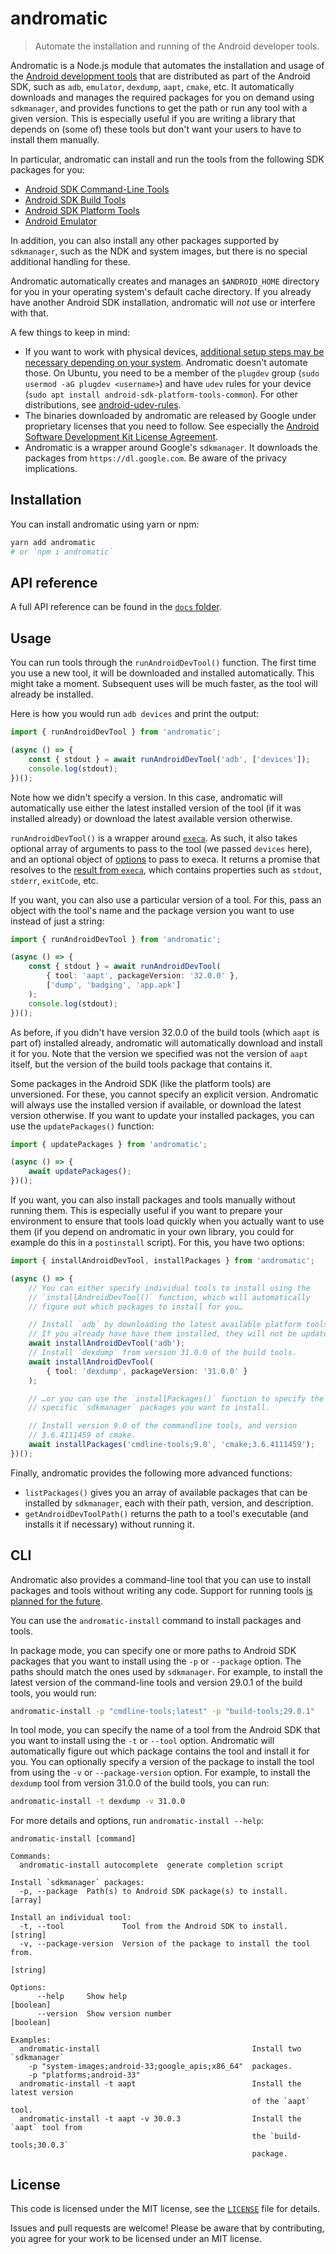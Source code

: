 # andromatic

> Automate the installation and running of the Android developer tools.

Andromatic is a Node.js module that automates the installation and usage of the [Android development tools](https://developer.android.com/tools) that are distributed as part of the Android SDK, such as `adb`, `emulator`, `dexdump`, `aapt`, `cmake`, etc. It automatically downloads and manages the required packages for you on demand using `sdkmanager`, and provides functions to get the path or run any tool with a given version. This is especially useful if you are writing a library that depends on (some of) these tools but don't want your users to have to install them manually.

In particular, andromatic can install and run the tools from the following SDK packages for you:

* [Android SDK Command-Line Tools](https://developer.android.com/tools#tools-sdk)
* [Android SDK Build Tools](https://developer.android.com/tools#tools-build)
* [Android SDK Platform Tools](https://developer.android.com/tools#tools-platform)
* [Android Emulator](https://developer.android.com/tools#tools-emulator)

In addition, you can also install any other packages supported by `sdkmanager`, such as the NDK and system images, but there is no special additional handling for these.

Andromatic automatically creates and manages an `$ANDROID_HOME` directory for you in your operating system's default cache directory. If you already have another Android SDK installation, andromatic will _not_ use or interfere with that.

A few things to keep in mind:

* If you want to work with physical devices, [additional setup steps may be necessary depending on your system](https://developer.android.com/studio/run/device#setting-up). Andromatic doesn't automate those. On Ubuntu, you need to be a member of the `plugdev` group (`sudo usermod -aG plugdev <username>`) and have `udev` rules for your device (`sudo apt install android-sdk-platform-tools-common`). For other distributions, see [android-udev-rules](https://github.com/M0Rf30/android-udev-rules).
* The binaries downloaded by andromatic are released by Google under proprietary licenses that you need to follow. See especially the [Android Software Development Kit License Agreement](https://developer.android.com/studio/terms).
* Andromatic is a wrapper around Google's `sdkmanager`. It downloads the packages from `https://dl.google.com`. Be aware of the privacy implications.

## Installation

You can install andromatic using yarn or npm:

```sh
yarn add andromatic
# or `npm i andromatic`
```

## API reference

A full API reference can be found in the [`docs` folder](/docs/README.md).

## Usage

You can run tools through the `runAndroidDevTool()` function. The first time you use a new tool, it will be downloaded and installed automatically. This might take a moment. Subsequent uses will be much faster, as the tool will already be installed.

Here is how you would run `adb devices` and print the output:

```ts
import { runAndroidDevTool } from 'andromatic';

(async () => {
    const { stdout } = await runAndroidDevTool('adb', ['devices']);
    console.log(stdout);
})();
```

Note how we didn't specify a version. In this case, andromatic will automatically use either the latest installed version of the tool (if it was installed already) or download the latest available version otherwise.

`runAndroidDevTool()` is a wrapper around [`execa`](https://github.com/sindresorhus/execa). As such, it also takes optional array of arguments to pass to the tool (we passed `devices` here), and an optional object of [options](https://github.com/sindresorhus/execa#options-1) to pass to execa. It returns a promise that resolves to the [result from `execa`](https://github.com/sindresorhus/execa#childprocess), which contains properties such as `stdout`, `stderr`, `exitCode`, etc.

If you want, you can also use a particular version of a tool. For this, pass an object with the tool's name and the package version you want to use instead of just a string:

```ts
import { runAndroidDevTool } from 'andromatic';

(async () => {
    const { stdout } = await runAndroidDevTool(
        { tool: 'aapt', packageVersion: '32.0.0' },
        ['dump', 'badging', 'app.apk']
    );
    console.log(stdout);
})();
```

As before, if you didn't have version 32.0.0 of the build tools (which `aapt` is part of) installed already, andromatic will automatically download and install it for you. Note that the version we specified was not the version of `aapt` itself, but the version of the build tools package that contains it.

Some packages in the Android SDK (like the platform tools) are unversioned. For these, you cannot specify an explicit version. Andromatic will always use the installed version if available, or download the latest version otherwise. If you want to update your installed packages, you can use the `updatePackages()` function:

```ts
import { updatePackages } from 'andromatic';

(async () => {
    await updatePackages();
})();
```

If you want, you can also install packages and tools manually without running them. This is especially useful if you want to prepare your environment to ensure that tools load quickly when you actually want to use them (if you depend on andromatic in your own library, you could for example do this in a `postinstall` script). For this, you have two options:

```ts
import { installAndroidDevTool, installPackages } from 'andromatic';

(async () => {
    // You can either specify individual tools to install using the
    // `installAndroidDevTool()` function, which will automatically
    // figure out which packages to install for you…

    // Install `adb` by downloading the latest available platform tools.
    // If you already have have them installed, they will not be updated.
    await installAndroidDevTool('adb');
    // Install `dexdump` from version 31.0.0 of the build tools.
    await installAndroidDevTool(
        { tool: 'dexdump', packageVersion: '31.0.0' }
    );

    // …or you can use the `installPackages()` function to specify the
    // specific `sdkmanager` packages you want to install.

    // Install version 9.0 of the commandline tools, and version
    // 3.6.4111459 of cmake.
    await installPackages('cmdline-tools;9.0', 'cmake;3.6.4111459');
})();
```

Finally, andromatic provides the following more advanced functions:

* `listPackages()` gives you an array of available packages that can be installed by `sdkmanager`, each with their path, version, and description.
* `getAndroidDevToolPath()` returns the path to a tool's executable (and installs it if necessary) without running it.

## CLI

Andromatic also provides a command-line tool that you can use to install packages and tools without writing any code. Support for running tools [is planned for the future](https://github.com/tweaselORG/andromatic/issues/2).

You can use the `andromatic-install` command to install packages and tools.

In package mode, you can specify one or more paths to Android SDK packages that you want to install using the `-p` or `--package` option. The paths should match the ones used by `sdkmanager`. For example, to install the latest version of the command-line tools and version 29.0.1 of the build tools, you would run:

```sh
andromatic-install -p "cmdline-tools;latest" -p "build-tools;29.0.1"
```

In tool mode, you can specify the name of a tool from the Android SDK that you want to install using the `-t` or `--tool` option. Andromatic will automatically figure out which package contains the tool and install it for you. You can optionally specify a version of the package to install the tool from using the `-v` or `--package-version` option. For example, to install the `dexdump` tool from version 31.0.0 of the build tools, you can run:

```sh
andromatic-install -t dexdump -v 31.0.0
```

For more details and options, run `andromatic-install --help`:

```
andromatic-install [command]

Commands:
  andromatic-install autocomplete  generate completion script

Install `sdkmanager` packages:
  -p, --package  Path(s) to Android SDK package(s) to install.             [array]

Install an individual tool:
  -t, --tool             Tool from the Android SDK to install.            [string]
  -v, --package-version  Version of the package to install the tool from.
                                                                          [string]

Options:
      --help     Show help                                               [boolean]
      --version  Show version number                                     [boolean]

Examples:
  andromatic-install                                  Install two `sdkmanager`
    -p "system-images;android-33;google_apis;x86_64"  packages.
    -p "platforms;android-33"   
  andromatic-install -t aapt                          Install the latest version
                                                      of the `aapt` tool.
  andromatic-install -t aapt -v 30.0.3                Install the `aapt` tool from
                                                      the `build-tools;30.0.3`
                                                      package.
```

## License

This code is licensed under the MIT license, see the [`LICENSE`](LICENSE) file for details.

Issues and pull requests are welcome! Please be aware that by contributing, you agree for your work to be licensed under an MIT license.
